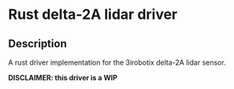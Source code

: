 # Rust delta-2A lidar driver
## Description
A rust driver implementation for the 3irobotix delta-2A lidar sensor.

**DISCLAIMER: this driver is a WIP**